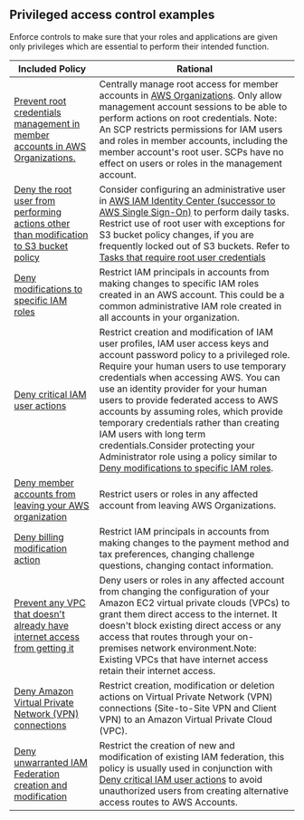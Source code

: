 ## Privileged access control examples

Enforce controls to make sure that your roles and applications are given only privileges which are essential to perform their intended function.

| Included Policy | Rational | 
|------|-------------|
|[Prevent root credentials management in member accounts in AWS Organizations.](Prevent-root-credentials-management-in-member-accounts-in-AWS-Organizations.json) | Centrally manage root access for member accounts in [AWS Organizations](https://aws.amazon.com/organizations/). Only allow management account sessions to be able to perform actions on root credentials. Note: An SCP restricts permissions for IAM users and roles in member accounts, including the member account's root user. SCPs have no effect on users or roles in the management account.|
|[Deny the root user from performing actions other than modification to S3 bucket policy](Deny-the-root-user-from-performing-actions-except-S3-bucketpolicy-changes.json)| Consider configuring an administrative user in [AWS IAM Identity Center (successor to AWS Single Sign-On)](https://docs.aws.amazon.com/singlesignon/latest/userguide/getting-started.html) to perform daily tasks. Restrict use of root user with exceptions for S3 bucket policy changes, if you are frequently locked out of S3 buckets. Refer to [Tasks that require root user credentials](https://docs.aws.amazon.com/accounts/latest/reference/root-user-tasks.html)|
|[Deny modifications to specific IAM roles](Deny-modifications-to-specific-IAM-roles.json)|Restrict IAM principals in accounts from making changes to specific IAM roles created in an AWS account. This could be a common administrative IAM role created in all accounts in your organization.| 
|[Deny critical IAM user actions](Deny-critical-IAM-user-actions.json)| Restrict creation and modification of IAM user profiles, IAM user access keys and account password policy to a privileged role. Require your human users to use temporary credentials when accessing AWS. You can use an identity provider for your human users to provide federated access to AWS accounts by assuming roles, which provide temporary credentials rather than creating IAM users with long term credentials.Consider protecting your Administrator role using a policy similar to [Deny modifications to specific IAM roles](Deny-modifications-to-specific-IAM-roles.json).|
|[Deny member accounts from leaving your AWS organization](https://docs.aws.amazon.com/organizations/latest/userguide/orgs_manage_policies_scps_examples_general.html#example-scp-leave-org)|Restrict users or roles in any affected account from leaving AWS Organizations.|
|[Deny billing modification action](Deny-billing-modification-action.json)|Restrict IAM principals in accounts from making changes to the payment method and tax preferences, changing challenge questions, changing contact information.|
|[Prevent any VPC that doesn't already have internet access from getting it](https://docs.aws.amazon.com/organizations/latest/userguide/orgs_manage_policies_scps_examples_vpc.html#example_vpc_2)|Deny users or roles in any affected account from changing the configuration of your Amazon EC2 virtual private clouds (VPCs) to grant them direct access to the internet. It doesn't block existing direct access or any access that routes through your on-premises network environment.Note: Existing VPCs that have internet access retain their internet access.|
|[Deny Amazon Virtual Private Network (VPN) connections](Deny-Amazon-Virtual-Private-Network(VPN)-connection-creation-modification-deletion.json)|Restrict creation, modification or deletion actions on Virtual Private Network (VPN) connections (Site-to-Site VPN and Client VPN) to an Amazon Virtual Private Cloud (VPC).|
|[Deny unwarranted IAM Federation creation and modification](Deny-unwarranted-IAM-federations-creation-modification.json)|Restrict the creation of new and modification of existing IAM federation, this policy is usually used in conjunction with [Deny critical IAM user actions](Deny-critical-IAM-user-actions.json) to avoid unauthorized users from creating alternative access routes to AWS Accounts.|
